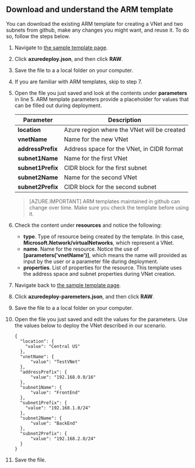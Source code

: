 ## <a name="download-and-understand-the-arm-template"></a>Download and understand the ARM template

You can download the existing ARM template for creating a VNet and two subnets from github, make any changes you might want, and reuse it. To do so, follow the steps below.

1. Navigate to [the sample template page](https://github.com/Azure/azure-quickstart-templates/tree/master/101-vnet-two-subnets).
2. Click **azuredeploy.json**, and then click **RAW**.
3. Save the file to a a local folder on your computer.
4. If you are familiar with ARM templates, skip to step 7.
5. Open the file you just saved and look at the contents under **parameters** in line 5. ARM template parameters provide a placeholder for values that can be filled out during deployment.

    | Parameter | Description |
    |---|---|
    | **location** | Azure region where the VNet will be created |
    | **vnetName** | Name for the new VNet |
    | **addressPrefix** | Address space for the VNet, in CIDR format |
    | **subnet1Name** | Name for the first VNet |
    | **subnet1Prefix** | CIDR block for the first subnet |
    | **subnet2Name** | Name for the second VNet |
    | **subnet2Prefix** | CIDR block for the second subnet |

    >[AZURE.IMPORTANT] ARM templates maintained in github can change over time. Make sure you check the template before using it.
    
6. Check the content under **resources** and notice the following:

    - **type**. Type of resource being created by the template. In this case, **Microsoft.Network/virtualNetworks**, which represent a VNet.
    - **name**. Name for the resource. Notice the use of **[parameters('vnetName')]**, which means the name will provided as input by the user or a parameter file during deployment.
    - **properties**. List of properties for the resource. This template uses the address space and subnet properties during VNet creation.

7. Navigate back to [the sample template page](https://github.com/Azure/azure-quickstart-templates/tree/master/101-vnet-two-subnets).
8. Click **azuredeploy-paremeters.json**, and then click **RAW**.
9. Save the file to a a local folder on your computer.
10. Open the file you just saved and edit the values for the parameters. Use the values below to deploy the VNet described in our scenario.

        {
          "location": {
            "value": "Central US"
          },
          "vnetName": {
              "value": "TestVNet"
          },
          "addressPrefix": {
              "value": "192.168.0.0/16"
          },
          "subnet1Name": {
              "value": "FrontEnd"
          },
          "subnet1Prefix": {
            "value": "192.168.1.0/24"
          },
          "subnet2Name": {
              "value": "BackEnd"
          },
          "subnet2Prefix": {
              "value": "192.168.2.0/24"
          }
        }

11. Save the file.
  